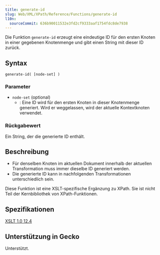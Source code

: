 ```yaml
---
title: generate-id
slug: Web/XML/XPath/Reference/Functions/generate-id
l10n:
  sourceCommit: 636b90011532e3fd2cf9333aaf1754fdc8de7938
---
```


Die Funktion `generate-id` erzeugt eine eindeutige ID für den ersten Knoten in einer gegebenen Knotenmenge und gibt einen String mit dieser ID zurück.

## Syntax

```plain
generate-id( [node-set] )
```

### Parameter

- `node-set` (optional)
  - : Eine ID wird für den ersten Knoten in dieser Knotenmenge generiert. Wird er weggelassen, wird der aktuelle Kontextknoten verwendet.

### Rückgabewert

Ein String, der die generierte ID enthält.

## Beschreibung

- Für denselben Knoten im aktuellen Dokument innerhalb der aktuellen Transformation muss immer dieselbe ID generiert werden.
- Die generierte ID kann in nachfolgenden Transformationen unterschiedlich sein.

Diese Funktion ist eine XSLT-spezifische Ergänzung zu XPath. Sie ist nicht Teil der Kernbibliothek von XPath-Funktionen.

## Spezifikationen

[XSLT 1.0 12.4](https://www.w3.org/TR/xslt-10/#function-generate-id)

## Unterstützung in Gecko

Unterstützt.
